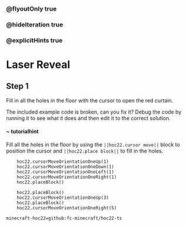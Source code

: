 ### @flyoutOnly true
### @hideIteration true
### @explicitHints true


# Laser Reveal

## Step 1
Fill in all the holes in the floor with the cursor to open the red curtain.

The included example code is broken, can you fix it? Debug the code by running it to see what it does and then edit it to the correct solution.

#### ~ tutorialhint 
Fill all the holes in the floor by using the ``||hoc22.cursor move||`` block to position the cursor and ``||hoc22.place block||`` to fill in the holes.



```ghost
    hoc22.cursorMoveOrientationOneUp(1)
    hoc22.cursorMoveOrientationOneDown(1)
    hoc22.cursorMoveOrientationOneLeft(1)
    hoc22.cursorMoveOrientationOneRight(1)
    hoc22.placeBlock()
```
```template  
    hoc22.placeBlock()
    hoc22.cursorMoveOrientationOneUp(3)       
    hoc22.placeBlock() 
    hoc22.cursorMoveOrientationOneRight(5)
```
```package
minecraft-hoc22=github:fc-minecraft/hoc22-ts
```